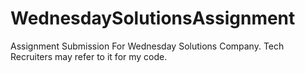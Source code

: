 # WednesdaySolutionsAssignment

Assignment Submission For Wednesday Solutions Company. Tech Recruiters may refer to it for my code.
